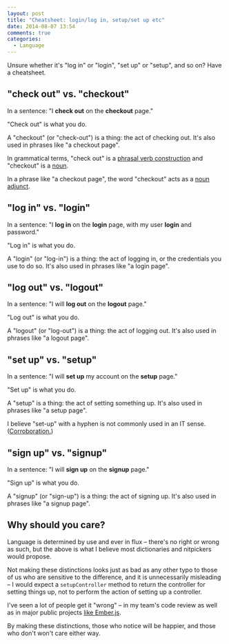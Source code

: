```yaml
---
layout: post
title: "Cheatsheet: login/log in, setup/set up etc"
date: 2014-08-07 13:54
comments: true
categories:
  - Language
---
```


Unsure whether it's "log in" or "login", "set up" or "setup", and so on? Have a cheatsheet.


## "check out" vs. "checkout"

In a sentence: "I **check out** on the **checkout** page."

"Check out" is what you do.

A "checkout" (or "check-out") is a thing: the act of checking out. It's also used in phrases like "a checkout page".

In grammatical terms, "check out" is a [phrasal verb construction](http://en.wikipedia.org/wiki/Phrasal_verb) and "checkout" is a [noun](http://en.wikipedia.org/wiki/Noun).

In a phrase like "a checkout page", the word "checkout" acts as a [noun adjunct](http://en.wikipedia.org/wiki/Noun_adjunct).


## "log in" vs. "login"

In a sentence: "I **log in** on the **login** page, with my user **login** and password."

"Log in" is what you do.

A "login" (or "log-in") is a thing: the act of logging in, or the credentials you use to do so. It's also used in phrases like "a login page".


## "log out" vs. "logout"

In a sentence: "I will **log out** on the **logout** page."

"Log out" is what you do.

A "logout" (or "log-out") is a thing: the act of logging out. It's also used in phrases like "a logout page".


## "set up" vs. "setup"

In a sentence: "I will **set up** my account on the **setup** page."

"Set up" is what you do.

A "setup" is a thing: the act of setting something up. It's also used in phrases like "a setup page".

I believe "set-up" with a hyphen is not commonly used in an IT sense. ([Corroboration.](http://www.future-perfect.co.uk/grammar-tip/is-it-setup-set-up-or-set-up/))


## "sign up" vs. "signup"

In a sentence: "I will **sign up** on the **signup** page."

"Sign up" is what you do.

A "signup" (or "sign-up") is a thing: the act of signing up. It's also used in phrases like "a signup page".


## Why should you care?

Language is determined by use and ever in flux – there's no right or wrong as such, but the above is what I believe most dictionaries and nitpickers would propose.

Not making these distinctions looks just as bad as any other typo to those of us who are sensitive to the difference, and it is unnecessarily misleading – I would expect a `setupController` method to return the controller for setting things up, not to perform the action of setting up a controller.

I've seen a lot of people get it "wrong" – in my team's code review as well as in major public projects [like Ember.js](https://github.com/emberjs/ember.js/issues/5099).

By making these distinctions, those who notice will be happier, and those who don't won't care either way.
